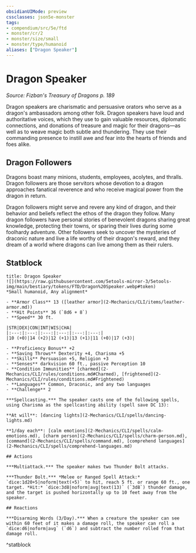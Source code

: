 ```yaml
---
obsidianUIMode: preview
cssclasses: json5e-monster
tags:
- compendium/src/5e/ftd
- monster/cr/2
- monster/size/small
- monster/type/humanoid
aliases: ["Dragon Speaker"]
---
```

# Dragon Speaker
*Source: Fizban's Treasury of Dragons p. 189*  

Dragon speakers are charismatic and persuasive orators who serve as a dragon's ambassadors among other folk. Dragon speakers have loud and authoritative voices, which they use to gain valuable resources, diplomatic connections, and donations of treasure and magic for their dragons—as well as to weave magic both subtle and thundering. They use their commanding presence to instill awe and fear into the hearts of friends and foes alike.

## Dragon Followers

Dragons boast many minions, students, employees, acolytes, and thralls. Dragon followers are those servitors whose devotion to a dragon approaches fanatical reverence and who receive magical power from the dragon in return.

Dragon followers might serve and revere any kind of dragon, and their behavior and beliefs reflect the ethos of the dragon they follow. Many dragon followers have personal stories of benevolent dragons sharing great knowledge, protecting their towns, or sparing their lives during some foolhardy adventure. Other followers seek to uncover the mysteries of draconic nature and live a life worthy of their dragon's reward, and they dream of a world where dragons can live among them as their rulers.

## Statblock

```ad-statblock
title: Dragon Speaker
![](https://raw.githubusercontent.com/5etools-mirror-3/5etools-img/main/bestiary/tokens/FTD/Dragon%20Speaker.webp#token)
*Small humanoid, Any alignment*

- **Armor Class** 13 ([leather armor](2-Mechanics/CLI/items/leather-armor.md))
- **Hit Points** 36 (`8d6 + 8`)
- **Speed** 30 ft.

|STR|DEX|CON|INT|WIS|CHA|
|:---:|:---:|:---:|:---:|:---:|:---:|
|10 (+0)|14 (+2)|12 (+1)|13 (+1)|11 (+0)|17 (+3)|

- **Proficiency Bonus** +2
- **Saving Throws** Dexterity +4, Charisma +5
- **Skills** Persuasion +5, Religion +3
- **Senses** darkvision 60 ft., passive Perception 10
- **Condition Immunities** [charmed](2-Mechanics/CLI/rules/conditions.md#Charmed), [frightened](2-Mechanics/CLI/rules/conditions.md#Frightened)
- **Languages** Common, Draconic, and any two languages
- **Challenge** 2

***Spellcasting.*** The speaker casts one of the following spells, using Charisma as the spellcasting ability (spell save DC 13):

**At will**: [dancing lights](2-Mechanics/CLI/spells/dancing-lights.md)

**1/day each**: [calm emotions](2-Mechanics/CLI/spells/calm-emotions.md), [charm person](2-Mechanics/CLI/spells/charm-person.md), [command](2-Mechanics/CLI/spells/command.md), [comprehend languages](2-Mechanics/CLI/spells/comprehend-languages.md)

## Actions

***Multiattack.*** The speaker makes two Thunder Bolt attacks.

***Thunder Bolt.*** *Melee or Ranged Spell Attack:* `dice:1d20+5|noform|text(+5)` to hit, reach 5 ft. or range 60 ft., one target. *Hit:* `dice:3d8|noform|avg|text(13)` (`3d8`) thunder damage, and the target is pushed horizontally up to 10 feet away from the speaker.

## Reactions

***Disarming Words (3/Day).*** When a creature the speaker can see within 60 feet of it makes a damage roll, the speaker can roll a `dice:d6|noform|avg` (`d6`) and subtract the number rolled from that damage roll.
```
^statblock